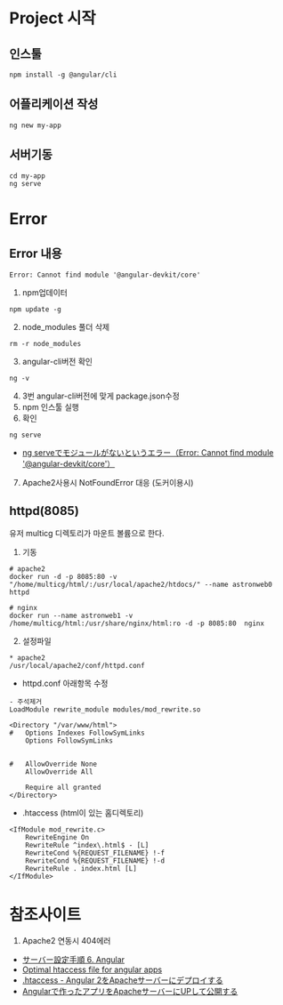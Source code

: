 # Project 시작
## 인스툴
```
npm install -g @angular/cli
```

## 어플리케이션 작성
```
ng new my-app
```

## 서버기동
```
cd my-app
ng serve
```

# Error
## Error 내용
```
Error: Cannot find module '@angular-devkit/core'
```
1. npm업데이터
```
npm update -g
```

2. node_modules 풀더 삭제
```
rm -r node_modules
```

3. angular-cli버전 확인
```
ng -v
```

4. 3번 angular-cli버전에 맞게 package.json수정
5. npm 인스툴 실행
6. 확인
```
ng serve
```
- [ng serveでモジュールがないというエラー（Error: Cannot find module '@angular-devkit/core'）](http://lighthouse-dev.hatenablog.com/entry/2018/03/21/205300)

7. Apache2사용시 NotFoundError 대응 (도커이용시)
## httpd(8085)
유저 multicg 디렉토리가 마운트 볼륨으로 한다.
1. 기동
```
# apache2
docker run -d -p 8085:80 -v "/home/multicg/html/:/usr/local/apache2/htdocs/" --name astronweb0 httpd

# nginx
docker run --name astronweb1 -v /home/multicg/html:/usr/share/nginx/html:ro -d -p 8085:80  nginx
```
2. 설정파일
```
* apache2
/usr/local/apache2/conf/httpd.conf
```
* httpd.conf 아래항목 수정
```
- 주석제거
LoadModule rewrite_module modules/mod_rewrite.so

<Directory "/var/www/html">
#   Options Indexes FollowSymLinks
    Options FollowSymLinks


#   AllowOverride None
    AllowOverride All

    Require all granted
</Directory>
```
* .htaccess (html이 있는 홈디렉토리)
```
<IfModule mod_rewrite.c>
    RewriteEngine On
    RewriteRule ^index\.html$ - [L]
    RewriteCond %{REQUEST_FILENAME} !-f
    RewriteCond %{REQUEST_FILENAME} !-d
    RewriteRule . index.html [L]
</IfModule>
```


# 참조사이트
1. Apache2 연동시 404에러
- [サーバー設定手順 6. Angular](https://mi12cp.hatenablog.com/entry/2018/08/25/224149)
- [Optimal htaccess file for angular apps](https://gist.github.com/julianpoemp/bcf277cb56d2420cc53ec630a04a3566)
- [.htaccess - Angular 2をApacheサーバーにデプロイする](https://tutorialmore.com/questions-1719808.htm)
- [Angularで作ったアプリをApacheサーバーにUPして公開する](https://qiita.com/agajo/items/d355b1fd54a35749d49e)